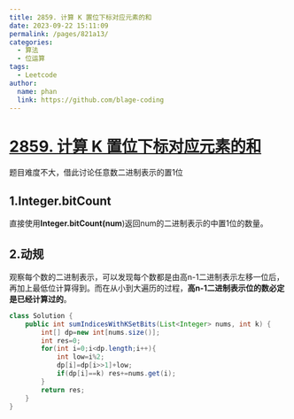 ```yaml
---
title: 2859. 计算 K 置位下标对应元素的和
date: 2023-09-22 15:11:09
permalink: /pages/821a13/
categories:
  - 算法
  - 位运算
tags:
  - Leetcode
author: 
  name: phan
  link: https://github.com/blage-coding
---
```

# [2859. 计算 K 置位下标对应元素的和](https://leetcode.cn/problems/sum-of-values-at-indices-with-k-set-bits/)

题目难度不大，借此讨论任意数二进制表示的置1位

## 1.Integer.bitCount

直接使用**Integer.bitCount(num**)返回num的二进制表示的中置1位的数量。

## 2.动规

观察每个数的二进制表示，可以发现每个数都是由高n-1二进制表示左移一位后，再加上最低位计算得到。而在从小到大遍历的过程，**高n-1二进制表示位的数必定是已经计算过的**。

```java
class Solution {
    public int sumIndicesWithKSetBits(List<Integer> nums, int k) {
        int[] dp=new int[nums.size()];
        int res=0;
        for(int i=0;i<dp.length;i++){
            int low=i%2;
            dp[i]=dp[i>>1]+low;
            if(dp[i]==k) res+=nums.get(i);
        }
        return res;
    }
}
```


